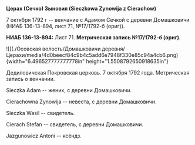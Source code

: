 **Церах (Сечко) Зыновия (Sieczkowa Zynowija z Cierachow)**

7 октября 1792 г -- венчание с Адамом Сечкой с деревни Домашковичи (НИАБ
136-13-894, лист 71, №17/1792-б (ориг)).

**НИАБ 136-13-894:** Лист 71. **Метрическая запись №17/1792-б (ориг).**

![](./Осовская волость/Домашковичи деревня/Церахи/media/4d0beecf84c9b4c5add6e7948f330e85c94a4cb6.png){width="6.496527777777778in"
height="1.5508792650918635in"}

Дедиловичская Покровская церковь. 7 октября 1792 года. Метрическая
запись о венчании.

Sieczka Adam -- жених, с деревни Домашковичи.

Cierachowna Zynowija -- невеста, с деревни Домашковичи.

Sieczka Wasil -- свидетель.

Cierach Stefan -- свидетель, с деревни Домашковичи.

Jazgunowicz Antoni -- ксёндз.
